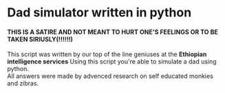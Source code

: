 # Dad simulator written in python
#### THIS IS A SATIRE AND NOT MEANT TO HURT ONE'S FEELINGS OR TO BE TAKEN SIRIUSLY(!!!!!!)

This script was written by our top of the line geniuses at the **Ethiopian intelligence services**
Using this script you're able to simulate a dad using python.  
All answers were made by advenced research on self educated monkies and zibras.
